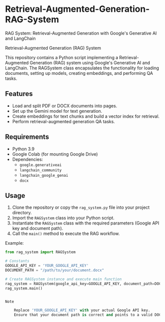 # Retrieval-Augmented-Generation-RAG-System
RAG System: Retrieval-Augmented Generation with Google's Generative AI and LangChain

 Retrieval-Augmented Generation (RAG) System

This repository contains a Python script implementing a Retrieval-Augmented Generation (RAG) system using Google's Generative AI and LangChain. The RAGSystem class encapsulates the functionality for loading documents, setting up models, creating embeddings, and performing QA tasks.

## Features

- Load and split PDF or DOCX documents into pages.
- Set up the Gemini model for text generation.
- Create embeddings for text chunks and build a vector index for retrieval.
- Perform retrieval-augmented generation QA tasks.

## Requirements

- Python 3.9
- Google Colab (for mounting Google Drive)
- Dependencies:
  - `google.generativeai`
  - `langchain_community`
  - `langchain_google_genai`
  - `docx`

## Usage

1. Clone the repository or copy the `rag_system.py` file into your project directory.
2. Import the `RAGSystem` class into your Python script.
3. Instantiate the `RAGSystem` class with the required parameters (Google API key and document path).
4. Call the `main()` method to execute the RAG workflow.

Example:

```python
from rag_system import RAGSystem

# Constants
GOOGLE_API_KEY = 'YOUR_GOOGLE_API_KEY'
DOCUMENT_PATH = "/path/to/your/document.docx"

# Create RAGSystem instance and execute main function
rag_system = RAGSystem(google_api_key=GOOGLE_API_KEY, document_path=DOCUMENT_PATH)
rag_system.main()


Note

    Replace 'YOUR_GOOGLE_API_KEY' with your actual Google API key.
    Ensure that your document path is correct and points to a valid DOCX file.
